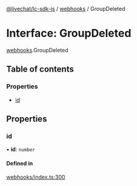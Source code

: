 [@livechat/lc-sdk-js](../README.md) / [webhooks](../modules/webhooks.md) / GroupDeleted

# Interface: GroupDeleted

[webhooks](../modules/webhooks.md).GroupDeleted

## Table of contents

### Properties

- [id](webhooks.GroupDeleted.md#id)

## Properties

### id

• **id**: `number`

#### Defined in

[webhooks/index.ts:300](https://github.com/livechat/lc-sdk-js/blob/25e113d/src/webhooks/index.ts#L300)
